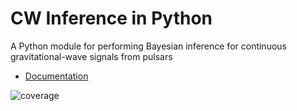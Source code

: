 # CW Inference in Python

A Python module for performing Bayesian inference for continuous gravitational-wave signals from pulsars

* [Documentation](https://cwinpy.readthedocs.io)
 
![coverage](https://git.ligo.org/CW/software/cwinpy/-/jobs/artifacts/master/raw/coverage_badge.svg?job=python-3.7)